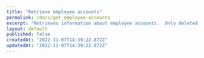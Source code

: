 ```yaml
---
title: "Retrieve employee accounts"
permalink: /docs/get_employee-accounts
excerpt: "Retrieves information about employee accounts.  Only deleted accounts are omitted."
layout: default
published: false
createdAt: "2022-11-07T14:39:22.872Z"
updatedAt: "2022-11-07T14:39:22.872Z"
---
```

